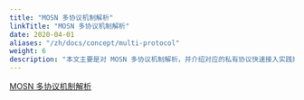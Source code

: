 ```yaml
---
title: "MOSN 多协议机制解析"
linkTitle: "MOSN 多协议机制解析"
date: 2020-04-01
aliases: "/zh/docs/concept/multi-protocol"
weight: 6
description: "本文主要是对 MOSN 多协议机制解析，并介绍对应的私有协议快速接入实践案例以及对 MOSN 实现多协议低成本接入的设计进行解读。"
---
```

[MOSN 多协议机制解析](https://mosn.io/blog/posts/multi-protocol-deep-dive/)